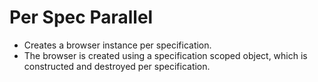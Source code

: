 # Per Spec Parallel

* Creates a browser instance per specification.
* The browser is created using a specification scoped object, which is constructed and destroyed per specification.
